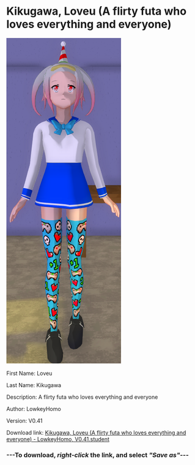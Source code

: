 # Kikugawa, Loveu (A flirty futa who loves everything and everyone)

<img src = "https://raw.githubusercontent.com/Arbiter1223/Daigaku-Gurashi-Custom-Students/master/Students/Files/Kikugawa%2C%20Loveu%20(A%20flirty%20futa%20who%20loves%20everything%20and%20everyone).png">

First Name: Loveu

Last Name: Kikugawa

Description: A flirty futa who loves everything and everyone

Author: LowkeyHomo

Version: V0.41

Download link: <a href="https://raw.githubusercontent.com/Arbiter1223/Daigaku-Gurashi-Custom-Students/master/Students/Files/Kikugawa%2C%20Loveu%20(A%20flirty%20futa%20who%20loves%20everything%20and%20everyone)%20-%20LowkeyHomo%2C%20V0.41.student">Kikugawa, Loveu (A flirty futa who loves everything and everyone) - LowkeyHomo, V0.41.student</a>

### ---**To download, _right-click_ the link, and select _"Save as"_**---
